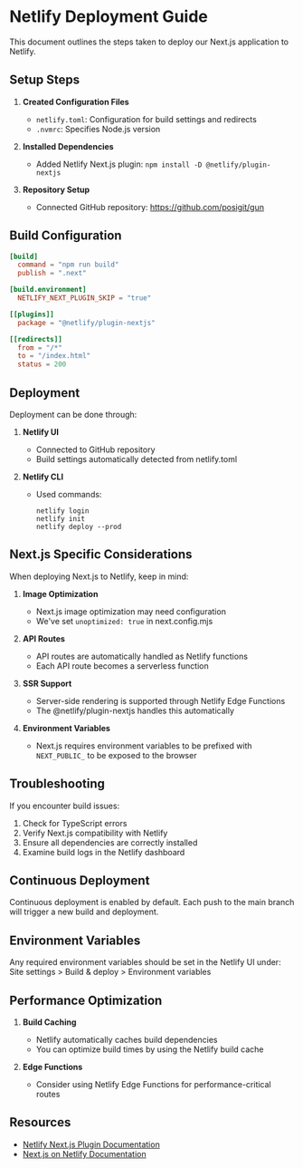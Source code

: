 # Netlify Deployment Guide

This document outlines the steps taken to deploy our Next.js application to Netlify.

## Setup Steps

1. **Created Configuration Files**

   - `netlify.toml`: Configuration for build settings and redirects
   - `.nvmrc`: Specifies Node.js version

2. **Installed Dependencies**

   - Added Netlify Next.js plugin: `npm install -D @netlify/plugin-nextjs`

3. **Repository Setup**
   - Connected GitHub repository: https://github.com/posigit/gun

## Build Configuration

```toml
[build]
  command = "npm run build"
  publish = ".next"

[build.environment]
  NETLIFY_NEXT_PLUGIN_SKIP = "true"

[[plugins]]
  package = "@netlify/plugin-nextjs"

[[redirects]]
  from = "/*"
  to = "/index.html"
  status = 200
```

## Deployment

Deployment can be done through:

1. **Netlify UI**

   - Connected to GitHub repository
   - Build settings automatically detected from netlify.toml

2. **Netlify CLI**
   - Used commands:
     ```
     netlify login
     netlify init
     netlify deploy --prod
     ```

## Next.js Specific Considerations

When deploying Next.js to Netlify, keep in mind:

1. **Image Optimization**
   - Next.js image optimization may need configuration
   - We've set `unoptimized: true` in next.config.mjs

2. **API Routes**
   - API routes are automatically handled as Netlify functions
   - Each API route becomes a serverless function

3. **SSR Support**
   - Server-side rendering is supported through Netlify Edge Functions
   - The @netlify/plugin-nextjs handles this automatically

4. **Environment Variables**
   - Next.js requires environment variables to be prefixed with `NEXT_PUBLIC_` to be exposed to the browser

## Troubleshooting

If you encounter build issues:

1. Check for TypeScript errors
2. Verify Next.js compatibility with Netlify
3. Ensure all dependencies are correctly installed
4. Examine build logs in the Netlify dashboard

## Continuous Deployment

Continuous deployment is enabled by default. Each push to the main branch will trigger a new build and deployment.

## Environment Variables

Any required environment variables should be set in the Netlify UI under:
Site settings > Build & deploy > Environment variables

## Performance Optimization

1. **Build Caching**
   - Netlify automatically caches build dependencies
   - You can optimize build times by using the Netlify build cache

2. **Edge Functions**
   - Consider using Netlify Edge Functions for performance-critical routes

## Resources

- [Netlify Next.js Plugin Documentation](https://github.com/netlify/netlify-plugin-nextjs)
- [Next.js on Netlify Documentation](https://docs.netlify.com/frameworks/next-js/overview/)
